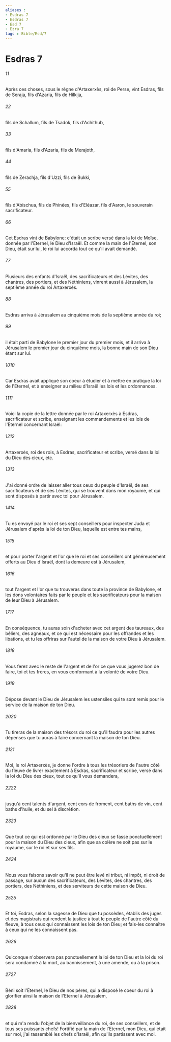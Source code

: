 ```yaml
---
aliases : 
- Esdras 7
- Esdras 7
- Esd 7
- Ezra 7
tags : Bible/Esd/7
---
```


# Esdras 7

###### 11
Après ces choses, sous le règne d'Artaxerxès, roi de Perse, vint Esdras, fils de Seraja, fils d'Azaria, fils de Hilkija,
###### 22
fils de Schallum, fils de Tsadok, fils d'Achithub,
###### 33
fils d'Amaria, fils d'Azaria, fils de Merajoth,
###### 44
fils de Zerachja, fils d'Uzzi, fils de Bukki,
###### 55
fils d'Abischua, fils de Phinées, fils d'Eléazar, fils d'Aaron, le souverain sacrificateur.
###### 66
Cet Esdras vint de Babylone: c'était un scribe versé dans la loi de Moïse, donnée par l'Eternel, le Dieu d'Israël. Et comme la main de l'Eternel, son Dieu, était sur lui, le roi lui accorda tout ce qu'il avait demandé.
###### 77
Plusieurs des enfants d'Israël, des sacrificateurs et des Lévites, des chantres, des portiers, et des Néthiniens, vinrent aussi à Jérusalem, la septième année du roi Artaxerxès.
###### 88
Esdras arriva à Jérusalem au cinquième mois de la septième année du roi;
###### 99
il était parti de Babylone le premier jour du premier mois, et il arriva à Jérusalem le premier jour du cinquième mois, la bonne main de son Dieu étant sur lui.
###### 1010
Car Esdras avait appliqué son coeur à étudier et à mettre en pratique la loi de l'Eternel, et à enseigner au milieu d'Israël les lois et les ordonnances.
###### 1111
Voici la copie de la lettre donnée par le roi Artaxerxès à Esdras, sacrificateur et scribe, enseignant les commandements et les lois de l'Eternel concernant Israël:
###### 1212
Artaxerxès, roi des rois, à Esdras, sacrificateur et scribe, versé dans la loi du Dieu des cieux, etc.
###### 1313
J'ai donné ordre de laisser aller tous ceux du peuple d'Israël, de ses sacrificateurs et de ses Lévites, qui se trouvent dans mon royaume, et qui sont disposés à partir avec toi pour Jérusalem.
###### 1414
Tu es envoyé par le roi et ses sept conseillers pour inspecter Juda et Jérusalem d'après la loi de ton Dieu, laquelle est entre tes mains,
###### 1515
et pour porter l'argent et l'or que le roi et ses conseillers ont généreusement offerts au Dieu d'Israël, dont la demeure est à Jérusalem,
###### 1616
tout l'argent et l'or que tu trouveras dans toute la province de Babylone, et les dons volontaires faits par le peuple et les sacrificateurs pour la maison de leur Dieu à Jérusalem.
###### 1717
En conséquence, tu auras soin d'acheter avec cet argent des taureaux, des béliers, des agneaux, et ce qui est nécessaire pour les offrandes et les libations, et tu les offriras sur l'autel de la maison de votre Dieu à Jérusalem.
###### 1818
Vous ferez avec le reste de l'argent et de l'or ce que vous jugerez bon de faire, toi et tes frères, en vous conformant à la volonté de votre Dieu.
###### 1919
Dépose devant le Dieu de Jérusalem les ustensiles qui te sont remis pour le service de la maison de ton Dieu.
###### 2020
Tu tireras de la maison des trésors du roi ce qu'il faudra pour les autres dépenses que tu auras à faire concernant la maison de ton Dieu.
###### 2121
Moi, le roi Artaxerxès, je donne l'ordre à tous les trésoriers de l'autre côté du fleuve de livrer exactement à Esdras, sacrificateur et scribe, versé dans la loi du Dieu des cieux, tout ce qu'il vous demandera,
###### 2222
jusqu'à cent talents d'argent, cent cors de froment, cent baths de vin, cent baths d'huile, et du sel à discrétion.
###### 2323
Que tout ce qui est ordonné par le Dieu des cieux se fasse ponctuellement pour la maison du Dieu des cieux, afin que sa colère ne soit pas sur le royaume, sur le roi et sur ses fils.
###### 2424
Nous vous faisons savoir qu'il ne peut être levé ni tribut, ni impôt, ni droit de passage, sur aucun des sacrificateurs, des Lévites, des chantres, des portiers, des Néthiniens, et des serviteurs de cette maison de Dieu.
###### 2525
Et toi, Esdras, selon la sagesse de Dieu que tu possèdes, établis des juges et des magistrats qui rendent la justice à tout le peuple de l'autre côté du fleuve, à tous ceux qui connaissent les lois de ton Dieu; et fais-les connaître à ceux qui ne les connaissent pas.
###### 2626
Quiconque n'observera pas ponctuellement la loi de ton Dieu et la loi du roi sera condamné à la mort, au bannissement, à une amende, ou à la prison.
###### 2727
Béni soit l'Eternel, le Dieu de nos pères, qui a disposé le coeur du roi à glorifier ainsi la maison de l'Eternel à Jérusalem,
###### 2828
et qui m'a rendu l'objet de la bienveillance du roi, de ses conseillers, et de tous ses puissants chefs! Fortifié par la main de l'Eternel, mon Dieu, qui était sur moi, j'ai rassemblé les chefs d'Israël, afin qu'ils partissent avec moi.
